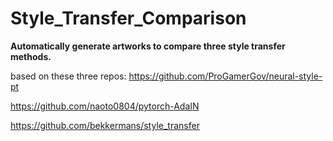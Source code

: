 # Style_Transfer_Comparison
**Automatically generate artworks to compare three style transfer methods.**

based on these three repos:
https://github.com/ProGamerGov/neural-style-pt

https://github.com/naoto0804/pytorch-AdaIN

https://github.com/bekkermans/style_transfer
